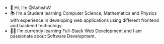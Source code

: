 - 👋 Hi, I’m @AshishW
- 📚 I’m a Student learning Computer Science, Mathematics and Physics with experience in developing web applications using different frontend and backend technology.
- 👨‍💻 I’m currently learning Full-Stack Web Development and I am passionate about Software Development.

<!---
AshishW/AshishW is a ✨ special ✨ repository because its `README.md` (this file) appears on your GitHub profile.
You can click the Preview link to take a look at your changes.
--->
